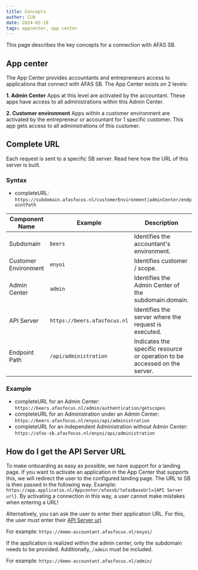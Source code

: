 ```yaml
---
title: Concepts
author: CLN
date: 2024-02-18
tags: appcenter, app center
---
```

This page describes the key concepts for a connection with AFAS SB.

## App center

The App Center provides accountants and entrepreneurs access to applications that connect with AFAS SB. The App Center exists on 2 levels:

**1. Admin Center**
Apps at this level are activated by the accountant. These apps have access to all administrations within this Admin Center.

**2. Customer environment**
Apps within a customer environment are activated by the entrepreneur or accountant for 1 specific customer. This app gets access to all administrations of this customer.

## Complete URL

Each request is sent to a specific SB server. Read here how the URL of this server is built.

### Syntax

- completeURL: `https://subdomain.afasfocus.nl/customerEnvironment|adminCenter/endpointPath`

| Component Name | Example                                             | Description                                                                                                      |
|------------------------|-------------------------------------------------------|-------------------------------------------------------------------------------------------------------------------|
| Subdomain              | `beers`                                               | Identifies the accountant's environment. |
| Customer Environment          | `enyoi`                      | Identifies customer / scope.                                      |
| Admin Center          | `admin`                      | Identifies the Admin Center of the subdomain.domain.                                      |
| API Server          | `https://beers.afasfocus.nl`                      | Identifies the server where the request is executed.                                      |
| Endpoint Path           | `/api/administration`                           | Indicates the specific resource or operation to be accessed on the server.                                 |

### Example

- completeURL for an Admin Center: `https://beers.afasfocus.nl/admin/authentication/getscopes`
- completeURL for an Administration under an Admin Center: `https://beers.afasfocus.nl/enyoi/api/administration`
- completeURL for an independent Administration without Admin Center: `https://afas-sb.afasfocus.nl/enyoi/api/administration`

## How do I get the API Server URL

To make onboarding as easy as possible, we have support for a landing page. If you want to activate an application in the App Center that supports this, we will redirect the user to the configured landing page. The URL to SB is then passed in the following way. Example: `https://app.applicatie.nl/Appcenter/afassb/?afasBaseUrl={API Server url}`. By activating a connection in this way, a user cannot make mistakes when entering a URL!

Alternatively, you can ask the user to enter their application URL. For this, the user must enter their [API Server url](https://docs.afas.help/sb/en/Concepts#complete-url).

For example: `https://demo-accountant.afasfocus.nl/enyoi/`

If the application is realized within the admin center, only the subdomain needs to be provided. Additionally, `/admin` must be included.

For example: `https://demo-accountant.afasfocus.nl/admin/`